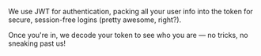We use JWT for authentication, packing all your user info into the token for secure, session-free logins (pretty awesome, right?).

Once you're in, we decode your token to see who you are — no tricks, no sneaking past us!